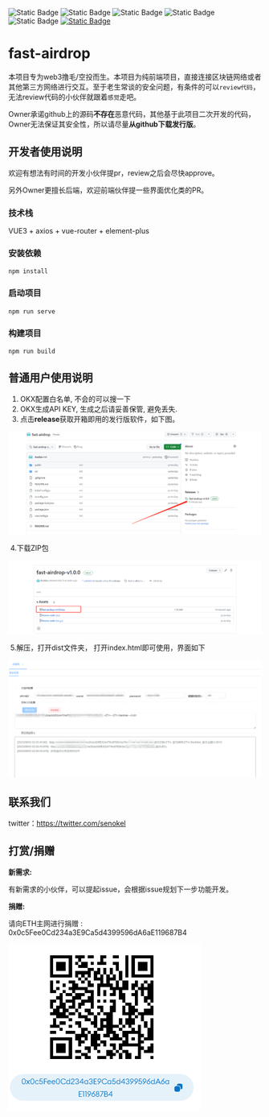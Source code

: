 ![Static Badge](https://img.shields.io/badge/npm-v9.5.1-blue) ![Static Badge](https://img.shields.io/badge/nodejs-v18.16.1-blue) ![Static Badge](https://img.shields.io/badge/vue-v3.2.13-blue) ![Static Badge](https://img.shields.io/badge/starknet-v5.14.1-blue)  ![Static Badge](https://img.shields.io/badge/ethers-v6.7.0-blue) [![Static Badge](https://img.shields.io/badge/view_twitter-black)](https://twitter.com/senokel)
# fast-airdrop

本项目专为web3撸毛/空投而生。本项目为纯前端项目，直接连接区块链网络或者其他第三方网络进行交互。至于老生常谈的安全问题，有条件的可以`review代码`，无法review代码的小伙伴就跟着`感觉`走吧。

Owner承诺github上的源码**不存在**恶意代码，其他基于此项目二次开发的代码，Owner无法保证其安全性，所以请尽量**从github下载发行版**。

## 开发者使用说明

欢迎有想法有时间的开发小伙伴提pr，review之后会尽快approve。

另外Owner更擅长后端，欢迎前端伙伴提一些界面优化类的PR。

### 技术栈

VUE3 + axios + vue-router + element-plus

### 安装依赖

```
npm install
```

### 启动项目

```
npm run serve
```

### 构建项目
```
npm run build
```

## 普通用户使用说明

1. OKX配置白名单, 不会的可以搜一下
2. OKX生成API KEY, 生成之后请妥善保管, 避免丢失.
3. 点击**release**获取开箱即用的发行版软件，如下图。

![1693679293231](https://github.com/AceSen/picture/blob/main/fast-airdrop/release.png)

​    4.下载ZIP包

![1693679353548](https://github.com/AceSen/picture/blob/main/fast-airdrop/releasezip.png)

​    5.解压，打开dist文件夹， 打开index.html即可使用，界面如下

![1693678010502](https://github.com/AceSen/picture/blob/main/fast-airdrop/okxpage.png)



## 联系我们

twitter：https://twitter.com/senokel



## 打赏/捐赠

**新需求:**

有新需求的小伙伴，可以提起issue，会根据issue规划下一步功能开发。

**捐赠:**

请向ETH主网进行捐赠 : 0x0c5Fee0Cd234a3E9Ca5d4399596dA6aE119687B4

![1693679854690](https://github.com/AceSen/picture/blob/main/fast-airdrop/address.jpg)
